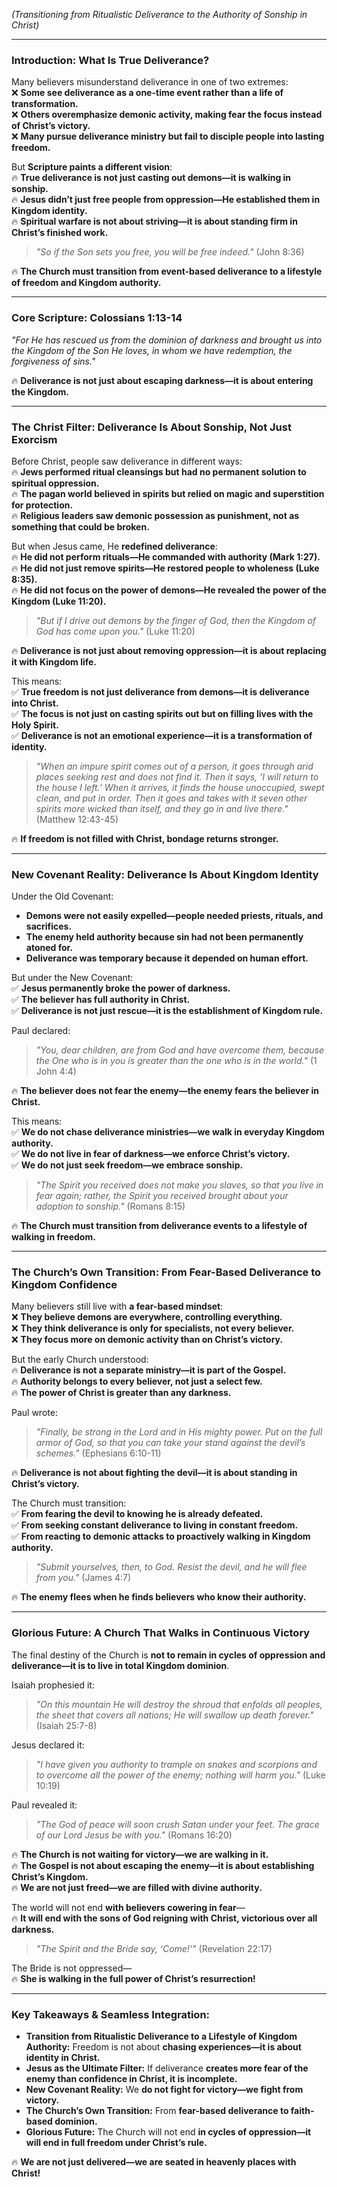 _(Transitioning from Ritualistic Deliverance to the Authority of Sonship in Christ)_

---

### **Introduction: What Is True Deliverance?**

Many believers misunderstand deliverance in one of two extremes:  
❌ **Some see deliverance as a one-time event rather than a life of transformation.**  
❌ **Others overemphasize demonic activity, making fear the focus instead of Christ’s victory.**  
❌ **Many pursue deliverance ministry but fail to disciple people into lasting freedom.**

But **Scripture paints a different vision**:  
🔥 **True deliverance is not just casting out demons—it is walking in sonship.**  
🔥 **Jesus didn’t just free people from oppression—He established them in Kingdom identity.**  
🔥 **Spiritual warfare is not about striving—it is about standing firm in Christ’s finished work.**

> _"So if the Son sets you free, you will be free indeed."_ (John 8:36)

🔥 **The Church must transition from event-based deliverance to a lifestyle of freedom and Kingdom authority.**

---

### **Core Scripture: Colossians 1:13-14**

_"For He has rescued us from the dominion of darkness and brought us into the Kingdom of the Son He loves, in whom we have redemption, the forgiveness of sins."_

🔥 **Deliverance is not just about escaping darkness—it is about entering the Kingdom.**

---

### **The Christ Filter: Deliverance Is About Sonship, Not Just Exorcism**

Before Christ, people saw deliverance in different ways:  
🔥 **Jews performed ritual cleansings but had no permanent solution to spiritual oppression.**  
🔥 **The pagan world believed in spirits but relied on magic and superstition for protection.**  
🔥 **Religious leaders saw demonic possession as punishment, not as something that could be broken.**

But when Jesus came, He **redefined deliverance**:  
🔥 **He did not perform rituals—He commanded with authority (Mark 1:27).**  
🔥 **He did not just remove spirits—He restored people to wholeness (Luke 8:35).**  
🔥 **He did not focus on the power of demons—He revealed the power of the Kingdom (Luke 11:20).**

> _"But if I drive out demons by the finger of God, then the Kingdom of God has come upon you."_ (Luke 11:20)

🔥 **Deliverance is not just about removing oppression—it is about replacing it with Kingdom life.**

This means:  
✅ **True freedom is not just deliverance from demons—it is deliverance into Christ.**  
✅ **The focus is not just on casting spirits out but on filling lives with the Holy Spirit.**  
✅ **Deliverance is not an emotional experience—it is a transformation of identity.**

> _"When an impure spirit comes out of a person, it goes through arid places seeking rest and does not find it. Then it says, ‘I will return to the house I left.’ When it arrives, it finds the house unoccupied, swept clean, and put in order. Then it goes and takes with it seven other spirits more wicked than itself, and they go in and live there."_ (Matthew 12:43-45)

🔥 **If freedom is not filled with Christ, bondage returns stronger.**

---

### **New Covenant Reality: Deliverance Is About Kingdom Identity**

Under the Old Covenant:

- **Demons were not easily expelled—people needed priests, rituals, and sacrifices.**
- **The enemy held authority because sin had not been permanently atoned for.**
- **Deliverance was temporary because it depended on human effort.**

But under the New Covenant:  
✅ **Jesus permanently broke the power of darkness.**  
✅ **The believer has full authority in Christ.**  
✅ **Deliverance is not just rescue—it is the establishment of Kingdom rule.**

Paul declared:

> _"You, dear children, are from God and have overcome them, because the One who is in you is greater than the one who is in the world."_ (1 John 4:4)

🔥 **The believer does not fear the enemy—the enemy fears the believer in Christ.**

This means:  
✅ **We do not chase deliverance ministries—we walk in everyday Kingdom authority.**  
✅ **We do not live in fear of darkness—we enforce Christ’s victory.**  
✅ **We do not just seek freedom—we embrace sonship.**

> _"The Spirit you received does not make you slaves, so that you live in fear again; rather, the Spirit you received brought about your adoption to sonship."_ (Romans 8:15)

🔥 **The Church must transition from deliverance events to a lifestyle of walking in freedom.**

---

### **The Church’s Own Transition: From Fear-Based Deliverance to Kingdom Confidence**

Many believers still live with **a fear-based mindset**:  
❌ **They believe demons are everywhere, controlling everything.**  
❌ **They think deliverance is only for specialists, not every believer.**  
❌ **They focus more on demonic activity than on Christ’s victory.**

But the early Church understood:  
🔥 **Deliverance is not a separate ministry—it is part of the Gospel.**  
🔥 **Authority belongs to every believer, not just a select few.**  
🔥 **The power of Christ is greater than any darkness.**

Paul wrote:

> _"Finally, be strong in the Lord and in His mighty power. Put on the full armor of God, so that you can take your stand against the devil’s schemes."_ (Ephesians 6:10-11)

🔥 **Deliverance is not about fighting the devil—it is about standing in Christ’s victory.**

The Church must transition:  
✅ **From fearing the devil to knowing he is already defeated.**  
✅ **From seeking constant deliverance to living in constant freedom.**  
✅ **From reacting to demonic attacks to proactively walking in Kingdom authority.**

> _"Submit yourselves, then, to God. Resist the devil, and he will flee from you."_ (James 4:7)

🔥 **The enemy flees when he finds believers who know their authority.**

---

### **Glorious Future: A Church That Walks in Continuous Victory**

The final destiny of the Church is **not to remain in cycles of oppression and deliverance—it is to live in total Kingdom dominion**.

Isaiah prophesied it:

> _"On this mountain He will destroy the shroud that enfolds all peoples, the sheet that covers all nations; He will swallow up death forever."_ (Isaiah 25:7-8)

Jesus declared it:

> _"I have given you authority to trample on snakes and scorpions and to overcome all the power of the enemy; nothing will harm you."_ (Luke 10:19)

Paul revealed it:

> _"The God of peace will soon crush Satan under your feet. The grace of our Lord Jesus be with you."_ (Romans 16:20)

🔥 **The Church is not waiting for victory—we are walking in it.**  
🔥 **The Gospel is not about escaping the enemy—it is about establishing Christ’s Kingdom.**  
🔥 **We are not just freed—we are filled with divine authority.**

The world will not end **with believers cowering in fear**—  
🔥 **It will end with the sons of God reigning with Christ, victorious over all darkness.**

> _"The Spirit and the Bride say, ‘Come!’"_ (Revelation 22:17)

The Bride is not oppressed—  
🔥 **She is walking in the full power of Christ’s resurrection!**

---

### **Key Takeaways & Seamless Integration:**

- **Transition from Ritualistic Deliverance to a Lifestyle of Kingdom Authority:** Freedom is not about **chasing experiences—it is about identity in Christ.**
- **Jesus as the Ultimate Filter:** If deliverance **creates more fear of the enemy than confidence in Christ, it is incomplete.**
- **New Covenant Reality:** We **do not fight for victory—we fight from victory.**
- **The Church’s Own Transition:** From **fear-based deliverance to faith-based dominion.**
- **Glorious Future:** The Church will not end **in cycles of oppression—it will end in full freedom under Christ’s rule.**

🔥 **We are not just delivered—we are seated in heavenly places with Christ!**
